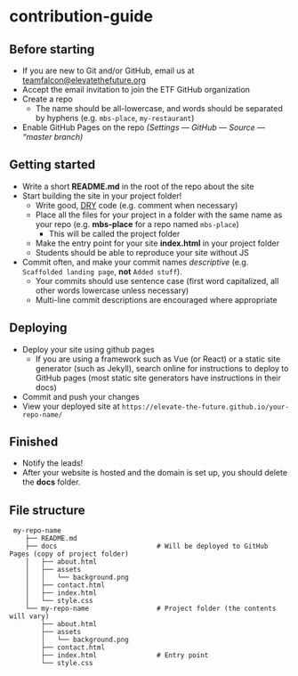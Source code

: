 # contribution-guide

## Before starting
- If you are new to Git and/or GitHub, email us at [teamfalcon@elevatethefuture.org](mailto:teamfalcon@elevatethefuture.org)
- Accept the email invitation to join the ETF GitHub organization
- Create a repo
  - The name should be all-lowercase, and words should be separated by hyphens (e.g. `mbs-place`, `my-restaurant`)
- Enable GitHub Pages on the repo _(Settings — GitHub — Source — “master branch)_

## Getting started
- Write a short **README.md** in the root of the repo about the site
- Start building the site in your project folder!
	- Write good, [DRY](https://en.wikipedia.org/wiki/Don't_repeat_yourself) code (e.g. comment when necessary)
	- Place all the files for your project in a folder with the same name as your repo (e.g. **mbs-place** for a repo named `mbs-place`)
		- This will be called the project folder
	- Make the entry point for your site **index.html** in your project folder
	- Students should be able to reproduce your site without JS
- Commit often, and make your commit names *descriptive* (e.g. `Scaffolded landing page`, **not** `Added stuff`).
	- Your commits should use sentence case (first word capitalized, all other words lowercase unless necessary)
	- Multi-line commit descriptions are encouraged where appropriate

## Deploying
- Deploy your site using github pages
	- If you are using a framework such as Vue (or React) or a static site generator (such as Jekyll), search online for instructions to deploy to GitHub pages (most static site generators have instructions in their docs)
- Commit and push your changes
- View your deployed site at `https://elevate-the-future.github.io/your-repo-name/`

## Finished
- Notify the leads!
- After your website is hosted and the domain is set up, you should delete the **docs** folder.

## File structure
```
 my-repo-name
    ├── README.md
    ├── docs                         # Will be deployed to GitHub Pages (copy of project folder)
    │   ├── about.html
    │   ├── assets
    │   │   └── background.png
    │   ├── contact.html
    │   ├── index.html
    │   └── style.css
    └── my-repo-name                 # Project folder (the contents will vary)
        ├── about.html
        ├── assets
        │   └── background.png
        ├── contact.html
        ├── index.html               # Entry point
        └── style.css
```
